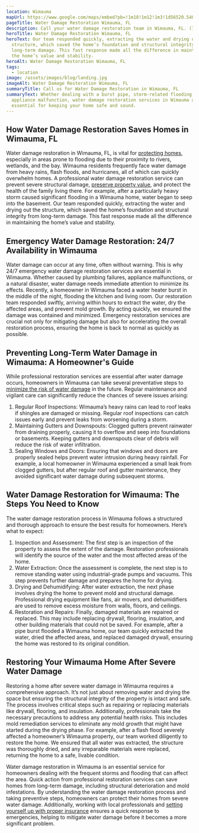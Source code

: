 ```yaml
---
location: Wimauma
mapUrl: https://www.google.com/maps/embed?pb=!1m18!1m12!1m3!1d56520.54894064337!2d-82.3441153060498!3d27.700784677994456!2m3!1f0!2f0!3f0!3m2!1i1024!2i768!4f13.1!3m3!1m2!1s0x88c2d607d3e85123%3A0x26d2dd5e0fef4099!2sWimauma%2C%20FL%2033598%2C%20USA!5e0!3m2!1sen!2sca!4v1734275803506!5m2!1sen!2sca
pageTitle: Water Damage Restoration Wimauma, FL
description: Call your water damage restoration team in Wimauma, FL. (754) 287-1616
heroTitle: Water Damage Restoration Wimauma, FL
heroText: Our team responded quickly, extracting the water and drying out the
  structure, which saved the home’s foundation and structural integrity from
  long-term damage. This fast response made all the difference in maintaining
  the home’s value and stability.
heroAlt: Water Damage Restoration Wimauma, FL
tags:
  - location
image: /assets/images/blog/landing.jpg
imageAlt: Water Damage Restoration Wimauma, FL
summaryTitle: Call us for Water Damage Restoration in Wimauma, FL
summaryText: Whether dealing with a burst pipe, storm-related flooding, or an
  appliance malfunction, water damage restoration services in Wimauma are
  essential for keeping your home safe and sound.
---
```

## How Water Damage Restoration Saves Homes in Wimauma, FL

Water damage restoration in Wimauma, FL, is vital for [protecting homes](/blog/florida's-water-damage-survival-guide:-protecting-your-sunshine-state-home-from-moisture-mayhem), especially in areas prone to flooding due to their proximity to rivers, wetlands, and the bay. Wimauma residents frequently face water damage from heavy rains, flash floods, and hurricanes, all of which can quickly overwhelm homes. A professional water damage restoration service can prevent severe structural damage, [preserve property value](/blog/the-complete-florida-hurricane-water-damage-guide:-region-specific-prevention-response-and-restoration/), and protect the health of the family living there. For example, after a particularly heavy storm caused significant flooding in a Wimauma home, water began to seep into the basement. Our team responded quickly, extracting the water and drying out the structure, which saved the home’s foundation and structural integrity from long-term damage. This fast response made all the difference in maintaining the home’s value and stability.

## Emergency Water Damage Restoration: 24/7 Availability in Wimauma

Water damage can occur at any time, often without warning. This is why 24/7 emergency water damage restoration services are essential in Wimauma. Whether caused by plumbing failures, appliance malfunctions, or a natural disaster, water damage needs immediate attention to minimize its effects. Recently, a homeowner in Wimauma faced a water heater burst in the middle of the night, flooding the kitchen and living room. Our restoration team responded swiftly, arriving within hours to extract the water, dry the affected areas, and prevent mold growth. By acting quickly, we ensured the damage was contained and minimized. Emergency restoration services are crucial not only for mitigating damage but also for accelerating the overall restoration process, ensuring the home is back to normal as quickly as possible.

## Preventing Long-Term Water Damage in Wimauma: A Homeowner's Guide

While professional restoration services are essential after water damage occurs, homeowners in Wimauma can take several preventative steps to [minimize the risk of water damage](/blog/cutting-edge-water-management-technologies:-florida's-battle-against-rising-waters) in the future. Regular maintenance and vigilant care can significantly reduce the chances of severe issues arising:

1. Regular Roof Inspections: Wimauma’s heavy rains can lead to roof leaks if shingles are damaged or missing. Regular roof inspections can catch issues early and prevent leaks from worsening during a storm.
2. Maintaining Gutters and Downspouts: Clogged gutters prevent rainwater from draining properly, causing it to overflow and seep into foundations or basements. Keeping gutters and downspouts clear of debris will reduce the risk of water infiltration.
3. Sealing Windows and Doors: Ensuring that windows and doors are properly sealed helps prevent water intrusion during heavy rainfall. For example, a local homeowner in Wimauma experienced a small leak from clogged gutters, but after regular roof and gutter maintenance, they avoided significant water damage during subsequent storms.

## Water Damage Restoration for Wimauma: The Steps You Need to Know

The water damage restoration process in Wimauma follows a structured and thorough approach to ensure the best results for homeowners. Here’s what to expect:

1. Inspection and Assessment: The first step is an inspection of the property to assess the extent of the damage. Restoration professionals will identify the source of the water and the most affected areas of the home.
2. Water Extraction: Once the assessment is complete, the next step is to remove standing water using industrial-grade pumps and vacuums. This step prevents further damage and prepares the home for drying.
3. Drying and Dehumidifying: After water extraction, the next phase involves drying the home to prevent mold and structural damage. Professional drying equipment like fans, air movers, and dehumidifiers are used to remove excess moisture from walls, floors, and ceilings.
4. Restoration and Repairs: Finally, damaged materials are repaired or replaced. This may include replacing drywall, flooring, insulation, and other building materials that could not be saved. For example, after a pipe burst flooded a Wimauma home, our team quickly extracted the water, dried the affected areas, and replaced damaged drywall, ensuring the home was restored to its original condition.

## Restoring Your Wimauma Home After Severe Water Damage

Restoring a home after severe water damage in Wimauma requires a comprehensive approach. It’s not just about removing water and drying the space but ensuring the structural integrity of the property is intact and safe. The process involves critical steps such as repairing or replacing materials like drywall, flooring, and insulation. Additionally, professionals take the necessary precautions to address any potential health risks. This includes mold remediation services to eliminate any mold growth that might have started during the drying phase. For example, after a flash flood severely affected a homeowner’s Wimauma property, our team worked diligently to restore the home. We ensured that all water was extracted, the structure was thoroughly dried, and any irreparable materials were replaced, returning the home to a safe, livable condition.

Water damage restoration in Wimauma is an essential service for homeowners dealing with the frequent storms and flooding that can affect the area. Quick action from professional restoration services can save homes from long-term damage, including structural deterioration and mold infestations. By understanding the water damage restoration process and taking preventive steps, homeowners can protect their homes from severe water damage. Additionally, working with local professionals and [setting yourself up with proper insurance](/blog/the-definitive-florida-water-damage-insurance-guide:-protecting-your-property-in-a-high-risk-environment) ensures a quick response to emergencies, helping to mitigate water damage before it becomes a more significant problem.
